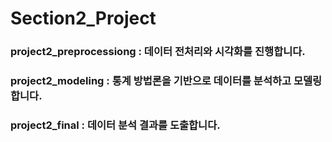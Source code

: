 # Section2_Project

### project2_preprocessiong : 데이터 전처리와 시각화를 진행합니다.
### project2_modeling : 통계 방법론을 기반으로 데이터를 분석하고 모델링 합니다.
### project2_final : 데이터 분석 결과를 도출합니다.
